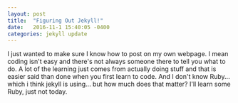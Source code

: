 ```yaml
---
layout: post
title:  "Figuring Out Jekyll!"
date:   2016-11-1 15:40:05 -0400
categories: jekyll update
---
```

I just wanted to make sure I know how to post on my own webpage. I mean coding isn't easy and there's not always someone there to tell you what to do. A lot of the learning just comes from actually doing stuff and that is easier said than done when you first learn to code. And I don't know Ruby... which i think jekyll is using... but how much does that matter? I'll learn some Ruby, just not today.
